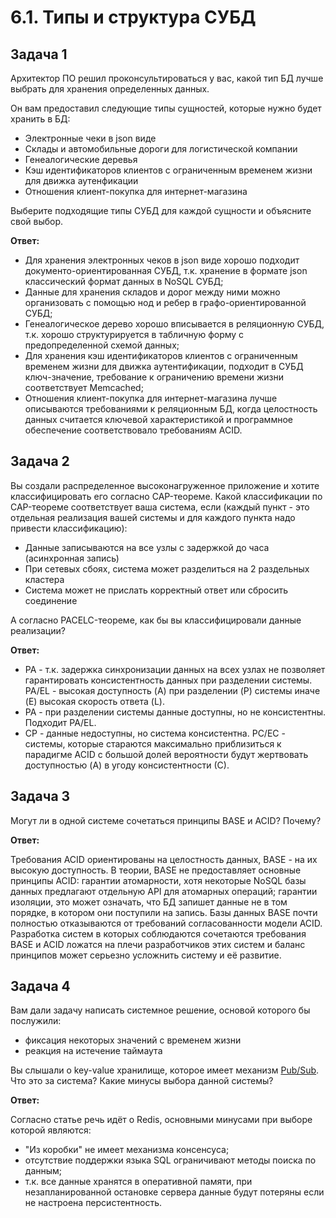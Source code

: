 # 6.1. Типы и структура СУБД

## Задача 1

Архитектор ПО решил проконсультироваться у вас, какой тип БД лучше выбрать для хранения определенных данных.

Он вам предоставил следующие типы сущностей, которые нужно будет хранить в БД:

- Электронные чеки в json виде
- Склады и автомобильные дороги для логистической компании
- Генеалогические деревья
- Кэш идентификаторов клиентов с ограниченным временем жизни для движка аутенфикации
- Отношения клиент-покупка для интернет-магазина

Выберите подходящие типы СУБД для каждой сущности и объясните свой выбор.

__Ответ:__

- Для хранения электронных чеков в json виде хорошо подходит документо-ориентированная СУБД, т.к. хранение в формате json классический формат данных в NoSQL СУБД;
- Данные для хранения складов и дорог между ними можно организовать с помощью нод и ребер в графо-ориентированной СУБД;
- Генеалогическое дерево хорошо вписывается в реляционную СУБД, т.к. хорошо структурируется в табличную форму с предопределенной схемой данных;
- Для хранения кэш идентификаторов клиентов с ограниченным временем жизни для движка аутентификации, подходит в СУБД ключ-значение, требование к ограничению времени жизни соответствует Memcached;
- Отношения клиент-покупка для интернет-магазина лучше описываются требованиями к реляционным БД, когда целостность данных считается ключевой характеристикой и программное обеспечение соответствовало требованиям ACID.

## Задача 2

Вы создали распределенное высоконагруженное приложение и хотите классифицировать его согласно CAP-теореме. Какой классификации по CAP-теореме соответствует ваша система, если (каждый пункт - это отдельная реализация вашей системы и для каждого пункта надо привести классификацию):

- Данные записываются на все узлы с задержкой до часа (асинхронная запись)
- При сетевых сбоях, система может разделиться на 2 раздельных кластера
- Система может не прислать корректный ответ или сбросить соединение

А согласно PACELC-теореме, как бы вы классифицировали данные реализации?

__Ответ:__

- PA - т.к. задержка синхронизации данных на всех узлах не позволяет гарантировать консистентность данных при разделении системы. PA/EL - высокая доступность (A) при разделении (P) системы иначе (E) высокая скорость ответа (L). 
- РА - при разделении системы данные доступны, но не консистентны. Подходит PA/EL.
- СР - данные недоступны, но система консистентна. PC/EC -  системы, которые стараются максимально приблизиться к парадигме ACID с большой долей вероятности будут жертвовать доступностью (A) в угоду консистентности (С).

## Задача 3

Могут ли в одной системе сочетаться принципы BASE и ACID? Почему?

__Ответ:__

Требования ACID ориентированы на целостность данных, BASE - на их высокую доступность. В теории, BASE не предоставляет основные принципы ACID: гарантии атомарности, хотя некоторые NoSQL базы данных предлагают отдельную API для атомарных операций; гарантии изоляции, это может означать, что БД запишет данные не в том порядке, в котором они поступили на запись. Базы данных BASE почти полностью отказываются от требований согласованности модели ACID. Разработка систем в которых соблюдаются сочетаются требования BASE и ACID ложатся на плечи разработчиков этих систем и баланс принципов может серьезно усложнить систему и её развитие.

## Задача 4

Вам дали задачу написать системное решение, основой которого бы послужили:

- фиксация некоторых значений с временем жизни
- реакция на истечение таймаута

Вы слышали о key-value хранилище, которое имеет механизм [Pub/Sub](https://habr.com/ru/post/278237/). 
Что это за система? Какие минусы выбора данной системы?

__Ответ:__

Согласно статье речь идёт о Redis, основными минусами при выборе которой являются:

- "Из коробки" не имеет механизма консенсуса;
- отсутствие поддержки языка SQL ограничивают методы поиска по данным;
- т.к. все данные хранятся в оперативной памяти, при незапланированной остановке сервера данные будут потеряны если не настроена персистентность.
